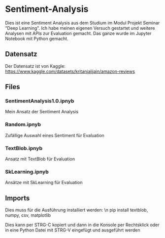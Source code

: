# Sentiment-Analysis
Dies ist eine Sentiment Analysis aus dem Studium im Modul Projekt Seminar "Deep Learning". Ich habe meinen eigenen Versuch gestartet und weitere Analysen mit APIs zur Evaluation gemacht. Das ganze wurde im Jupyter Notebook mit Python gemacht. 


## Datensatz
Der Datensatz ist von Kaggle:
https://www.kaggle.com/datasets/kritanjalijain/amazon-reviews

## Files
### SentimentAnalysis1.0.ipnyb
Mein Ansatz der Sentiment Analysis
### Random.ipnyb
Zufällige Auswahl eines Sentiment für Evaluation
### TextBlob.ipnyb
Ansatz mit TextBlob für Evaluation
### SkLearning.ipnyb
Ansätze mit SkLearning für Evaluation


## Imports
Dies muss für die Ausführung installiert werden: \n
pip install textblob, numpy, csv, matplotlib

Dies kann per STRG-C kopiert und dann in die Konsole per Rechtsklick oder in eine Python Datei mit STRG-V eingefügt und ausgeführt werden 
